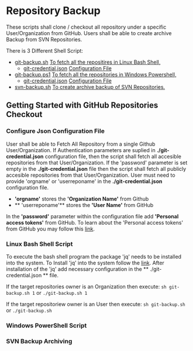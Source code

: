 # Repository Backup

These scripts shall clone / checkout all repository under a specific User/Organization from GitHub.
Users shall be able to create archive Backup from SVN Repositories.

There is 3 Different Shell Script:
* [git-backup.sh](./git-backup.sh) [To fetch all the repositires in Linux Bash Shell, ](#linux-bash-shell-script)
    * [git-credential.json](./git-credential.json) [Configuration File ](#configure-json-configuration-file)
* [git-backup.ps1](./git-backup.ps1) [To fetch all the repositories in Windows Powershell, ](#windows-powershell-script)
    * [git-credential.json](./git-credential.json) [Configuration File ](#configure-json-configuration-file)
* [svn-backup.sh](./svn-backup.sh) [To create archive backup of SVN Repositories. ](#svn-backup-archiving)

## Getting Started with GitHub Repositories Checkout

### Configure Json Configuration File

User shall be able to Fetch All Repository from a single Github User/Organization. 
If Authentication parameters are suplied in **./git-credential.json** configuration file, then the script shall fetch all accesible repositories from that User/Organization.
If the 'password' parameter is set empty in the **./git-credential.json** file then the script shall fetch all publicly accesible repositories from that User/Organization.
User must need to provide 'orgname' or 'userreponame' in the **./git-credential.json** configuration file.
* **'orgname'** stores the **'Organization Name'** from Github
* **    'userreponame'** stores the **'User Name'** from GitHub

In the **'password'** parameter within the configuration file add **'Personal access tokens'** from GitHub. To learn about the 'Personal access tokens' from GitHub you may follow this [link](https://docs.github.com/en/authentication/keeping-your-account-and-data-secure/creating-a-personal-access-token#creating-a-token).

### Linux Bash Shell Script

To execute the bash shell program the package 'jq' needs to be installed into the system. 
To Install 'jq' into the system follow the [link](https://stedolan.github.io/jq/download/).
After installation of the 'jq' add necessary configuration in the ** ./git-credential.json ** file. 

If the target repositories owner is an Organization then execute:
```sh git-backup.sh 1```
or
```./git-backup.sh 1```

If the target repositoriew owner is an User then execute:
```sh git-backup.sh```
or
```./git-backup.sh```

### Windows PowerShell Script

### SVN Backup Archiving
